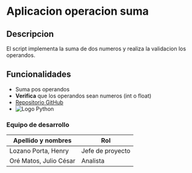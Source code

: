 # Aplicacion operacion suma
## Descripcion
El script implementa la suma de dos numeros y realiza la validacion los operandos.
## Funcionalidades
- Suma pos operandos
- **Verifica** que los operandos sean numeros (int o float)
- [Repositorio GitHub]([https://github.com/lhenryporta27/operacion-suma.git)
- ![Logo Python](https://static-00.iconduck.com/assets.00/logo-python-icon-506x512-t38ct41x.png)
### Equipo de desarrollo
| Apellido y nombres | Rol |
| ------------------ | --- |
| Lozano Porta, Henry| Jefe de proyecto |
| Oré Matos, Julio César | Analista |
